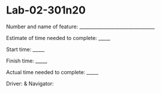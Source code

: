# Lab-02-301n20

Number and name of feature: ________________________________

Estimate of time needed to complete: _____

Start time: _____

Finish time: _____

Actual time needed to complete: _____

Driver: & Navigator: